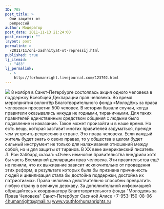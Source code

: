 ```yaml
---
ID: 705
post_title: >
  Они защитят от
  репрессий
author: Модератор
post_date: 2011-11-13 21:24:00
post_excerpt: ""
layout: post
permalink: >
  /2011/11/oni-zashhityat-ot-repressij.html
published: true
lj_itemid:
  - "483"
lj_permalink:
  - >
    http://forhumanright.livejournal.com/123702.html
---
```

<img src="http://cs5338.vk.com/u132145096/132409092/x_5b26039f.jpg" /> 8 ноября в Санкт-Петербурге состоялась акция одного человека в поддержку Всеобщей Декларации прав человека. Во время мероприятия волонтёр Благотворительного фонда «Молодёжь за права человека» просветил 500 человек.
В истории бывали случаи, когда правители оказывались никуда не годными, тираничными. Для таких правителей единственным средством общения с людьми было подавление и наказание. Такое может произойти и в наше время. Но есть вещь, которая заставит многих правителей задуматься, прежде чем устроить репрессию в стране. Это права человека. Если каждый житель будет знать о своих правах, то у общества в целом будет сильный инструмент не только для налаживания отношений между собой, но и для защиты от тиранов.
В ХХ веке американский писатель Л. Рон Хаббард сказал: «Очень немногие правительства внедрили хотя бы часть Всемирной декларации прав человека. Эти правительства ещё не поняли, что их выживание зависит исключительно от проведения этих реформ, в результате которых была бы признана причинность людей и цивилизация стала бы достойна поддержки, достойна их патриотизма». Права человека действительно способны превратить любую страну в великую державу.
За дополнительной информацией обращайтесь к координатору
Благотворительного фонда
"Молодежь за Права Человека" Санкт-Петербург 
Сасиной Алисе 
+7-953-150-08-06 
4humanrights@mail.ru
www.youthforhumanrights.ru